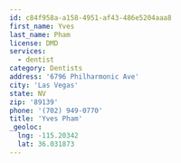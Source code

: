 ```yaml
---
id: c84f958a-a158-4951-af43-486e5204aaa8
first_name: Yves
last_name: Pham
license: DMD
services:
  - dentist
category: Dentists
address: '6796 Philharmonic Ave'
city: 'Las Vegas'
state: NV
zip: '89139'
phone: '(702) 949-0770'
title: 'Yves Pham'
_geoloc:
  lng: -115.20342
  lat: 36.031873
---
```

